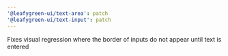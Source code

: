 ```yaml
---
'@leafygreen-ui/text-area': patch
'@leafygreen-ui/text-input': patch
---
```


Fixes visual regression where the border of inputs do not appear until text is entered
